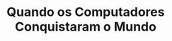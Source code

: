 ---
Numero: 358
title: Quando os Computadores Conquistaram o Mundo
Autor: A E Van Vogt
Co-autor: 
Ano-de-Publicacao: 1987
Titulo-original: Computerworld
Tradutor: Ana Paula Senos de Araújo
Co-tradutor: 
Ano-de-edicao: 1983
alias: A-E-Van-Vogt
Autor2-alias: 
Tradutor1-alias: Ana-Paula-Senos-de-Araujo
Tradutor2-alias: 
Titulo-link: 358-Quando-os-Computadores-Conquistaram-o-Mundo
Capa: 
pags: 
Capa-link: 
---